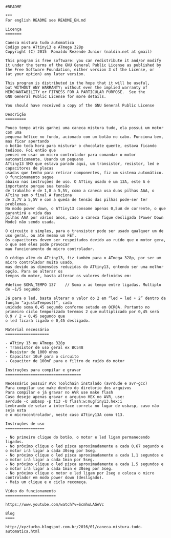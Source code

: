 
    #README
    
    ***
    For english README see README_EN.md
    	
	Licença
	=======
	
    Caneca mistura tudo automatica
    Codigo para ATtiny13 e ATmega 328p
    Copyright (C) 2015  Ronaldo Rezende Junior (naldin.net at gmail)

    This program is free software: you can redistribute it and/or modify
    it under the terms of the GNU General Public License as published by
    the Free Software Foundation, either version 3 of the License, or
    (at your option) any later version.

    This program is distributed in the hope that it will be useful,
    but WITHOUT ANY WARRANTY; without even the implied warranty of
    MERCHANTABILITY or FITNESS FOR A PARTICULAR PURPOSE.  See the
    GNU General Public License for more details.

    You should have received a copy of the GNU General Public License
    
    Descrição
    =========
    
    Pouco tempo atrás ganhei uma caneca mistura tudo, ela possui um motor com uma 
    pequena hélice no fundo, acionado com um botão no cabo. Funciona bem, mas ficar apertando 
    o botão toda hora para misturar o chocolate quente, estava ficando tedioso. Foi então que 
    pensei em usar um micro controlador para comandar o motor automaticamente. Usando um pequeno 
    ATtiny13 SMD que estava parado aqui, um transistor, resistor, led e capacitores de placas 
    usadas que tenho para retirar componentes, fiz um sistema automático. O funcionamento segue 
    abaixo nas instruções de uso. O ATtiny usado é um 13A, este A é importante porque sua tensão 
    de trabalho é de 1,8 a 5,5V, como a caneca usa duas pilhas AAA, o ATtiny sem o final A funciona 
    de 2,7V a 5,5V e com a queda de tensão das pilhas pode-ser ter problemas.
    No modo power down, o ATtiny13 consome apenas 0,5uA de corrente, o que garantirá a vida das 
    pilhas AAA por vários anos, caso a caneca fique desligada (Power Down Mode) não sendo usada.
    
    O circuito é simples, para o transistor pode ser usado qualquer um de uso geral, ou até mesmo um FET. 
    Os capacitores devem ser respeitados devido ao ruído que o motor gera, o que sem eles pode provocar 
    mau funcionamento do micro controlador.
    
    O código além do ATtiny13, fiz também para o ATmega 328p, por ser um micro controlador muito usado, 
    mas devido as dimensões reduzidas do ATtiny13, entendo ser uma melhor opção. Para se alterar os 
    tempos do motor, basta alterar os valores definidos em:
    
    #define SOMA_TEMPO 137    // Soma x ao tempo entre ligadas. Multiplo de ~1/5 segundo
    
    Já para o led, basta alterar o valor do 2 em “led = led + 2” dentro da função "ajustaTempos()", cada 
    unidade soma 0,45 segundo conforme setado em OCR0A. Portanto no 
    primeiro ciclo temporizado teremos 2 que multiplicado por 0,45 será 0,9 / 2 = 0,45 segundo que 
    o led ficará ligado e 0,45 desligado.
    
    Material necessário
    ===================
    
    - ATtiny 13 ou ATmega 328p
    - Transistor de uso geral ex BC548
    - Resistor de 1000 ohms
    - Capacitor 10uF para o circuito
    - Capacitor de 100nF para o filtro de ruído do motor
    
    Instruções para compilar e gravar
    =================================
    
    Necessário possuir AVR Toolchain instalado (avrdude e avr-gcc)
    Para compilar use make dentro do diretorio dos arquivos
    Para compilar e já gravar no AVR use make flash
    Caso deseje apenas gravar o arquivo HEX no AVR, use:
    avrdude -c usbasp -p t13 -U flash:w:mugTiny13.hex:i
    Lembrando de setar a interface correta no lugar de usbasp, caso não seja esta 
    e o microcontrolador, neste caso ATtiny13A como t13.
    
    Instruções de uso
    =================
    
    - No primeiro clique do botão, o motor e led ligam permanecendo ligados.
    - No próximo clique o led pisca aproximadamente a cada 0,67 segundo e o motor irá ligar a cada 30seg por 5seg.
    - No próximo clique o led pisca aproximadamente a cada 1,1 segundos e o motor irá ligar a cada 1min por 5seg.
    - No próximo clique o led pisca aproximadamente a cada 1,5 segundos e o motor irá ligar a cada 1min e 30seg por 5seg.
    - No próximo clique o motor e led ligam por 2seg e coloca o micro controlador em modo power down (desligado).
    - Mais um clique e o ciclo recomeça.
    
    Vídeo do funcionamento
    ======================
    
    https://www.youtube.com/watch?v=ScmhuLAGeVc
    
    Blog
    ====
    
    http://xyzturbo.blogspot.com.br/2016/01/caneca-mistura-tudo-automatica.html
